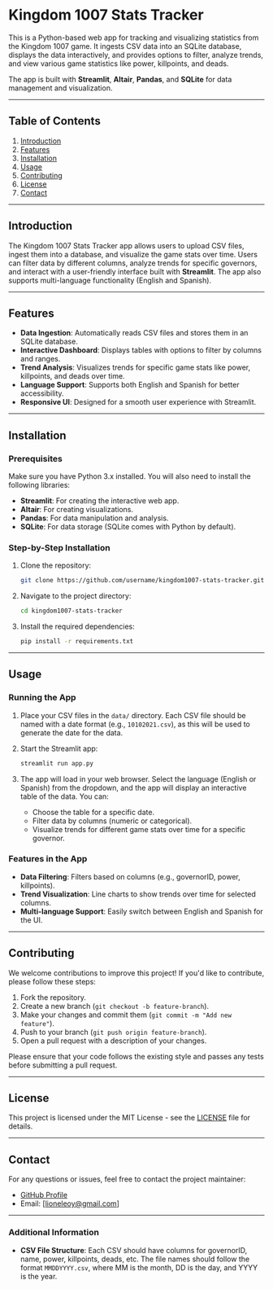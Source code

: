 # Kingdom 1007 Stats Tracker

This is a Python-based web app for tracking and visualizing statistics from the Kingdom 1007 game. It ingests CSV data into an SQLite database, displays the data interactively, and provides options to filter, analyze trends, and view various game statistics like power, killpoints, and deads.

The app is built with **Streamlit**, **Altair**, **Pandas**, and **SQLite** for data management and visualization.

---

## Table of Contents

1. [Introduction](#introduction)
2. [Features](#features)
3. [Installation](#installation)
4. [Usage](#usage)
5. [Contributing](#contributing)
6. [License](#license)
7. [Contact](#contact)

---

## Introduction

The Kingdom 1007 Stats Tracker app allows users to upload CSV files, ingest them into a database, and visualize the game stats over time. Users can filter data by different columns, analyze trends for specific governors, and interact with a user-friendly interface built with **Streamlit**. The app also supports multi-language functionality (English and Spanish).

---

## Features

- **Data Ingestion**: Automatically reads CSV files and stores them in an SQLite database.
- **Interactive Dashboard**: Displays tables with options to filter by columns and ranges.
- **Trend Analysis**: Visualizes trends for specific game stats like power, killpoints, and deads over time.
- **Language Support**: Supports both English and Spanish for better accessibility.
- **Responsive UI**: Designed for a smooth user experience with Streamlit.

---

## Installation

### Prerequisites

Make sure you have Python 3.x installed. You will also need to install the following libraries:
- **Streamlit**: For creating the interactive web app.
- **Altair**: For creating visualizations.
- **Pandas**: For data manipulation and analysis.
- **SQLite**: For data storage (SQLite comes with Python by default).

### Step-by-Step Installation

1. Clone the repository:
    ```bash
    git clone https://github.com/username/kingdom1007-stats-tracker.git
    ```

2. Navigate to the project directory:
    ```bash
    cd kingdom1007-stats-tracker
    ```

3. Install the required dependencies:
    ```bash
    pip install -r requirements.txt
    ```

---

## Usage

### Running the App

1. Place your CSV files in the `data/` directory. Each CSV file should be named with a date format (e.g., `10102021.csv`), as this will be used to generate the date for the data.
2. Start the Streamlit app:
    ```bash
    streamlit run app.py
    ```

3. The app will load in your web browser. Select the language (English or Spanish) from the dropdown, and the app will display an interactive table of the data. You can:
    - Choose the table for a specific date.
    - Filter data by columns (numeric or categorical).
    - Visualize trends for different game stats over time for a specific governor.

### Features in the App

- **Data Filtering**: Filters based on columns (e.g., governorID, power, killpoints).
- **Trend Visualization**: Line charts to show trends over time for selected columns.
- **Multi-language Support**: Easily switch between English and Spanish for the UI.
  
---

## Contributing

We welcome contributions to improve this project! If you'd like to contribute, please follow these steps:

1. Fork the repository.
2. Create a new branch (`git checkout -b feature-branch`).
3. Make your changes and commit them (`git commit -m "Add new feature"`).
4. Push to your branch (`git push origin feature-branch`).
5. Open a pull request with a description of your changes.

Please ensure that your code follows the existing style and passes any tests before submitting a pull request.

---

## License

This project is licensed under the MIT License - see the [LICENSE](LICENSE) file for details.

---

## Contact

For any questions or issues, feel free to contact the project maintainer:

- [GitHub Profile](https://github.com/lioneleoy)
- Email: [lioneleoy@gmail.com]

---

### Additional Information

- **CSV File Structure**: Each CSV should have columns for governorID, name, power, killpoints, deads, etc. The file names should follow the format `MMDDYYYY.csv`, where MM is the month, DD is the day, and YYYY is the year.
